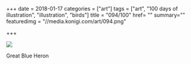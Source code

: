 +++
date = 2018-01-17
categories = ["art"]
tags = ["art", "100 days of illustration", "illustration", "birds"]
title = "094/100"
href= ""
summary=""
featuredimg = "//media.konigi.com/art/094.png"

+++

<img src="//media.konigi.com/art/094.png" />

Great Blue Heron
